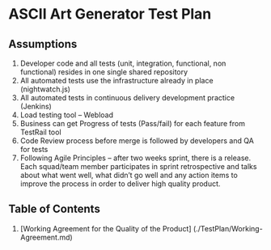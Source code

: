 # ASCII Art Generator Test Plan

## Assumptions
1. Developer code and all tests (unit, integration, functional, non functional) resides in one single shared repository
2. All automated tests use the infrastructure already in place (nightwatch.js)
3. All automated tests in continuous delivery development practice (Jenkins)
4. Load testing tool – Webload
5. Business can get Progress of tests (Pass/fail) for each feature from TestRail tool
6. Code Review process before merge is followed by developers and QA for tests
7. Following Agile Principles – after two weeks sprint, there is a release. Each squad/team member participates in sprint retrospective      and talks about what went well, what didn’t go well and any action items to improve the process in order to deliver high quality          product.

## Table of Contents
1. [Working Agreement for the Quality of the Product] (./TestPlan/Working-Agreement.md)
